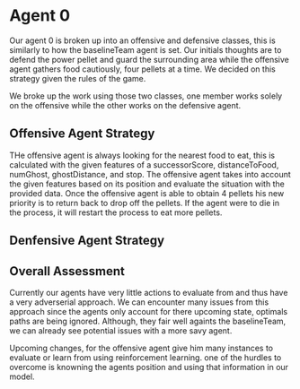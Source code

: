 # Agent 0

Our agent 0 is broken up into an offensive and defensive classes, this is similarly to how the baselineTeam agent is set. Our initials thoughts are to defend the power pellet and guard the surrounding area while the offensive agent gathers food cautiously, four pellets at a time. We decided on this strategy given the rules of the game.

We broke up the work using those two classes, one member works solely on the offensive while the other works on the defensive agent.

## Offensive Agent Strategy

THe offensive agent is always looking for the nearest food to eat, this is calculated with the given features of a successorScore, distanceToFood, numGhost, ghostDistance, and stop. The offensive agent takes into account the given features based on its position and evaluate the situation with the provided data. Once the offensive agent is able to obtain 4 pellets his new priority is to return back to drop off the pellets. If the agent were to die in the process, it will restart the process to eat more pellets.

## Denfensive Agent Strategy

## Overall Assessment

Currently our agents have very little actions to evaluate from and thus have a very adverserial approach. We can encounter many issues from this approach since the agents only account for there upcoming state, optimals paths are being ignored. Although, they fair well againts the baselineTeam, we can already see potential issues with a more savy agent.

Upcoming changes, for the offensive agent give him many instances to evaluate or learn from using reinforcement learning. one of the hurdles to overcome is knowning the agents position and using that information in our model.